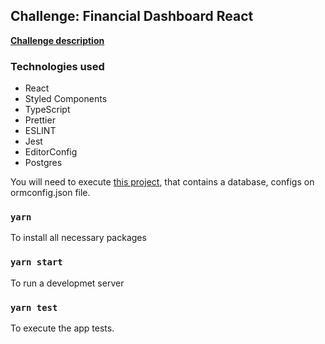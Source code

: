 ## Challenge: Financial Dashboard React

<a href="https://github.com/Rocketseat/bootcamp-gostack-desafios/tree/master/desafio-fundamentos-reactjs"><b> Challenge description </b></a>

### Technologies used
<ul>
  <li>React</li>
  <li>Styled Components</li>
  <li>TypeScript</li>
  <li>Prettier</li>
  <li>ESLINT</li>
  <li>Jest</li>
  <li>EditorConfig</li>
  <li>Postgres</li>
</ul>

You will need to execute <a href="https://github.com/lucaxsilveira/template-typeorm-upload">this project</a>, that contains a database, configs on ormconfig.json file.

### `yarn`
To install all necessary packages

### `yarn start`
To run a developmet server

### `yarn test`
To execute the app tests.

